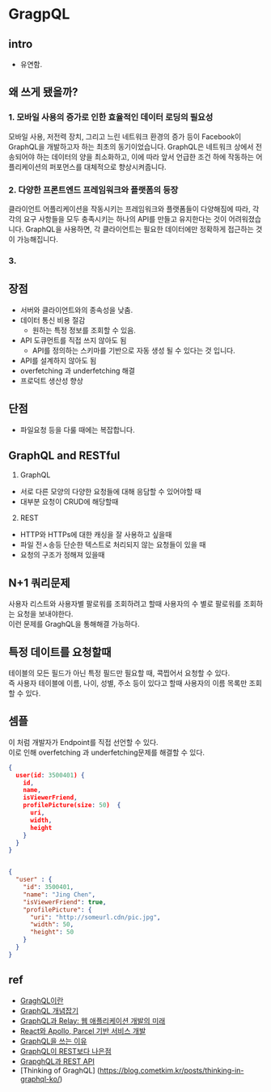 # GragpQL

## intro
- 유연함.



## 왜 쓰게 됐을까?
### 1. 모바일 사용의 증가로 인한 효율적인 데이터 로딩의 필요성
모바일 사용, 저전력 장치, 그리고 느린 네트워크 환경의 증가 등이 Facebook이 GraphQL을 개발하고자 하는 최초의 동기이었습니다. GraphQL은 네트워크 상에서 전송되어야 하는 데이터의 양을 최소화하고, 이에 따라 앞서 언급한 조건 하에 작동하는 어플리케이션의 퍼포먼스를 대체적으로 향상시켜줍니다.


### 2. 다양한 프론트엔드 프레임워크와 플랫폼의 등장
클라이언트 어플리케이션을 작동시키는 프레임워크와 플랫폼들이 다양해짐에 따라, 각각의 요구 사항들을 모두 충족시키는 하나의 API를 만들고 유지한다는 것이 어려워졌습니다. GraphQL을 사용하면, 각 클라이언트는 필요한 데이터에만 정확하게 접근하는 것이 가능해집니다.

### 3. 


## 장점
- 서버와 클라이언트와의 종속성을 낮춤.
- 데이터 통신 비용 절감
    - 원하는 특정 정보를 조회할 수 있음.
- API 도큐먼트를 직접 쓰지 않아도 됨
    -  API를 정의하는 스키마를 기반으로 자동 생성 될 수 있다는 것 입니다.
- API를 설계하지 않아도 됨
-  overfetching 과 underfetching 해결
- 프로덕트 생산성 향상


## 단점
- 파일요청 등을 다룰 때에는 복잡합니다. 



## GraphQL and RESTful
1. GraphQL
- 서로 다른 모양의 다양한 요청들에 대해 응담할 수 있어야할 때
- 대부분 요청이 CRUD에 해당할때

2. REST
- HTTP와 HTTPs에 대한 캐싱을 잘 사용하고 싶을때
- 파일 전ㅅ송등 단순한 텍스트로 처리되지 않는 요청들이 있을 때
- 요청의 구조가 정해져 있을때


## N+1 쿼리문제
사용자 리스트와 사용자별 팔로워를 조회하려고 할때 사용자의 수 별로 팔로워를 조회하는 요청을 보내야한다.  
이런 문제를 GraghQL을 통해해결 가능하다. 


## 특정 데이트를 요청할때
테이블의 모든 필드가 아닌 특정 필드만 필요할 때, 콕찝어서 요청할 수 있다.  
즉 사용자 테이블에 이름, 나이, 성별, 주소 등이 있다고 할때 사용자의 이름 목록만 조회할 수 있다.  


## 셈플
이 처럼 개발자가 Endpoint를 직접 선언할 수 있다.  
이로 인해  overfetching 과 underfetching문제를 해결할 수 있다. 

```json
{
  user(id: 3500401) {
    id,
    name,
    isViewerFriend,
    profilePicture(size: 50)  {
      uri,
      width,
      height
    }
  }
}
```


```json

{
  "user" : {
    "id": 3500401,
    "name": "Jing Chen",
    "isViewerFriend": true,
    "profilePicture": {
      "uri": "http://someurl.cdn/pic.jpg",
      "width": 50,
      "height": 50
    }
  }
}
```


## ref
- [GraghQL이란](https://jonnung.dev/graphql/2019/07/23/graphql-getting-started/)
- [GraphQL 개념잡기](https://tech.kakao.com/2019/08/01/graphql-basic/)
- [GraphQL과 Relay: 웹 애플리케이션 개발의 미래](https://blog.sapzil.org/2015/05/15/graphql-and-relay/)
- [React와 Apollo, Parcel 기반 서비스 개발](https://d2.naver.com/helloworld/2838729)
- [GraphQL을 쓰는 이유](https://analogcoding.tistory.com/174)
- [GraphQL이 REST보다 나은점](https://velog.io/@cadenzah/graphql-02-better-rest)
- [GrapghQL과 REST API](https://www.holaxprogramming.com/2018/01/20/graphql-vs-restful-api/)
- [Thinking of GraghQL] (https://blog.cometkim.kr/posts/thinking-in-graphql-ko/)